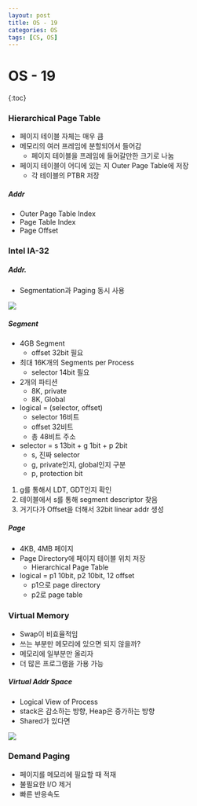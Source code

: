 ```yaml
---
layout: post
title: OS - 19
categories: OS
tags: [CS, OS]
---
```


# OS - 19

{:toc}

### Hierarchical Page Table

- 페이지 테이블 자체는 매우 큼
- 메모리의 여러 프레임에 분할되어서 들어감
  - 페이지 테이블을 프레임에 들어갈만한 크기로 나눔
- 페이지 테이블이 어디에 있는 지 Outer Page Table에 저장
  - 각 테이블의 PTBR 저장

##### Addr

- Outer Page Table Index
- Page Table Index
- Page Offset

### Intel IA-32

##### Addr.

- Segmentation과 Paging 동시 사용

<img src="https://github.com/L-Hyun/L-Hyun.github.io/blob/main/assets/OS/19-1.png?raw=true" />

##### Segment

- 4GB Segment
  - offset 32bit 필요
- 최대 16K개의 Segments per Process
  - selector 14bit 필요
- 2개의 파티션
  - 8K, private
  - 8K, Global
- logical = (selector, offset)
  - selector 16비트
  - offset 32비트
  - 총 48비트 주소
- selector = s 13bit + g 1bit + p 2bit
  - s, 진짜 selector
  - g, private인지, global인지 구분
  - p, protection bit

1. g를 통해서 LDT, GDT인지 확인
2. 테이블에서 s를 통해 segment descriptor 찾음
3. 거기다가 Offset을 더해서 32bit linear addr 생성

##### Page

- 4KB, 4MB 페이지
- Page Directory에 페이지 테이블 위치 저장
  - Hierarchical Page Table
- logical = p1 10bit, p2 10bit, 12 offset
  - p1으로 page directory
  - p2로 page table

### Virtual Memory

- Swap이 비효율적임
- 쓰는 부분만 메모리에 있으면 되지 않을까?
- 메모리에 일부분만 올리자
- 더 많은 프로그램을 가용 가능

##### Virtual Addr Space

- Logical View of Process
- stack은 감소하는 방향, Heap은 증가하는 방향
- Shared가 있다면

<img src="https://github.com/L-Hyun/L-Hyun.github.io/blob/main/assets/OS/19-2.png?raw=true" />

### Demand Paging

- 페이지를 메모리에 필요할 때 적재
- 불필요한 I/O 제거
- 빠른 반응속도
